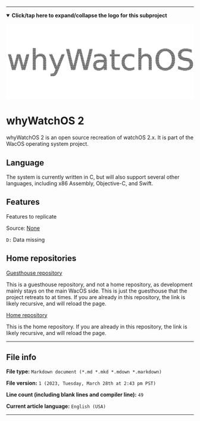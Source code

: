 
***

<details open><summary><b lang="en">Click/tap here to expand/collapse the logo for this subproject</b></summary>

![/WhyWatchOS_Metal_HighCompression.png](/WhyWatchOS_Metal_HighCompression.png)

</details>

# whyWatchOS 2

whyWatchOS 2 is an open source recreation of watchOS 2.x. It is part of the WacOS operating system project. 

## Language

The system is currently written in C, but will also support several other languages, including x86 Assembly, Objective-C, and Swift.

## Features

Features to replicate

Source: [None](https://www.example.com/)

`D:` Data missing 

## Home repositories

[Guesthouse repository](https://github.com/seanpm2001/WhyWatchOS_2/)

This is a guesthouse repository, and not a home repository, as development mainly stays on the main WacOS side. This is just the guesthouse that the project retreats to at times. If you are already in this repository, the link is likely recursive, and will reload the page.

[Home repository](https://github.com/seanpm2001/WacOS/tree/WacOS-dev/WatchOS/2/)

This is the home repository. If you are already in this repository, the link is likely recursive, and will reload the page.

***

## File info

**File type:** `Markdown document (*.md *.mkd *.mdown *.markdown)`

**File version:** `1 (2023, Tuesday, March 28th at 2:43 pm PST)`

**Line count (including blank lines and compiler line):** `49`

**Current article language:** `English (USA)`

***
